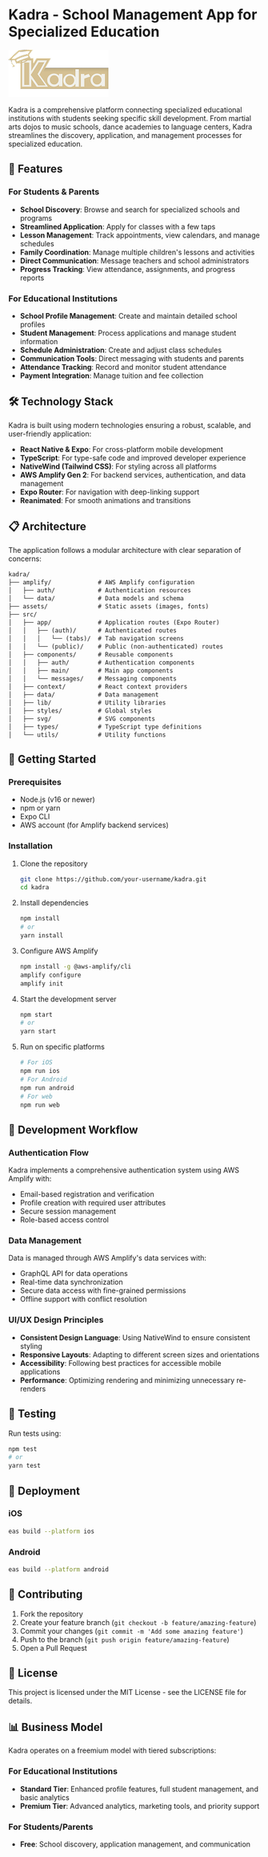 # Kadra - School Management App for Specialized Education

![Kadra Logo](./assets/images/icon.png)

Kadra is a comprehensive platform connecting specialized educational institutions with students seeking specific skill development. From martial arts dojos to music schools, dance academies to language centers, Kadra streamlines the discovery, application, and management processes for specialized education.

## 🌟 Features

### For Students & Parents
- **School Discovery**: Browse and search for specialized schools and programs
- **Streamlined Application**: Apply for classes with a few taps
- **Lesson Management**: Track appointments, view calendars, and manage schedules
- **Family Coordination**: Manage multiple children's lessons and activities
- **Direct Communication**: Message teachers and school administrators
- **Progress Tracking**: View attendance, assignments, and progress reports

### For Educational Institutions
- **School Profile Management**: Create and maintain detailed school profiles
- **Student Management**: Process applications and manage student information
- **Schedule Administration**: Create and adjust class schedules
- **Communication Tools**: Direct messaging with students and parents
- **Attendance Tracking**: Record and monitor student attendance
- **Payment Integration**: Manage tuition and fee collection

## 🛠️ Technology Stack

Kadra is built using modern technologies ensuring a robust, scalable, and user-friendly application:

- **React Native & Expo**: For cross-platform mobile development
- **TypeScript**: For type-safe code and improved developer experience
- **NativeWind (Tailwind CSS)**: For styling across all platforms
- **AWS Amplify Gen 2**: For backend services, authentication, and data management
- **Expo Router**: For navigation with deep-linking support
- **Reanimated**: For smooth animations and transitions

## 📋 Architecture

The application follows a modular architecture with clear separation of concerns:

```
kadra/
├── amplify/             # AWS Amplify configuration
│   ├── auth/            # Authentication resources
│   └── data/            # Data models and schema
├── assets/              # Static assets (images, fonts)
├── src/
│   ├── app/             # Application routes (Expo Router)
│   │   ├── (auth)/      # Authenticated routes
│   │   │   └── (tabs)/  # Tab navigation screens
│   │   └── (public)/    # Public (non-authenticated) routes
│   ├── components/      # Reusable components
│   │   ├── auth/        # Authentication components
│   │   ├── main/        # Main app components
│   │   └── messages/    # Messaging components
│   ├── context/         # React context providers
│   ├── data/            # Data management
│   ├── lib/             # Utility libraries
│   ├── styles/          # Global styles
│   ├── svg/             # SVG components
│   ├── types/           # TypeScript type definitions
│   └── utils/           # Utility functions
```

## 🚀 Getting Started

### Prerequisites

- Node.js (v16 or newer)
- npm or yarn
- Expo CLI
- AWS account (for Amplify backend services)

### Installation

1. Clone the repository
   ```bash
   git clone https://github.com/your-username/kadra.git
   cd kadra
   ```

2. Install dependencies
   ```bash
   npm install
   # or
   yarn install
   ```

3. Configure AWS Amplify
   ```bash
   npm install -g @aws-amplify/cli
   amplify configure
   amplify init
   ```

4. Start the development server
   ```bash
   npm start
   # or
   yarn start
   ```

5. Run on specific platforms
   ```bash
   # For iOS
   npm run ios
   # For Android
   npm run android
   # For web
   npm run web
   ```

## 🔧 Development Workflow

### Authentication Flow

Kadra implements a comprehensive authentication system using AWS Amplify with:
- Email-based registration and verification
- Profile creation with required user attributes
- Secure session management
- Role-based access control

### Data Management

Data is managed through AWS Amplify's data services with:
- GraphQL API for data operations
- Real-time data synchronization
- Secure data access with fine-grained permissions
- Offline support with conflict resolution

### UI/UX Design Principles

- **Consistent Design Language**: Using NativeWind to ensure consistent styling
- **Responsive Layouts**: Adapting to different screen sizes and orientations
- **Accessibility**: Following best practices for accessible mobile applications
- **Performance**: Optimizing rendering and minimizing unnecessary re-renders

## 🧪 Testing

Run tests using:
```bash
npm test
# or
yarn test
```

## 📱 Deployment

### iOS
```bash
eas build --platform ios
```

### Android
```bash
eas build --platform android
```

## 🤝 Contributing

1. Fork the repository
2. Create your feature branch (`git checkout -b feature/amazing-feature`)
3. Commit your changes (`git commit -m 'Add some amazing feature'`)
4. Push to the branch (`git push origin feature/amazing-feature`)
5. Open a Pull Request

## 📄 License

This project is licensed under the MIT License - see the LICENSE file for details.

## 📊 Business Model

Kadra operates on a freemium model with tiered subscriptions:

### For Educational Institutions
- **Standard Tier**: Enhanced profile features, full student management, and basic analytics
- **Premium Tier**: Advanced analytics, marketing tools, and priority support

### For Students/Parents
- **Free**: School discovery, application management, and communication